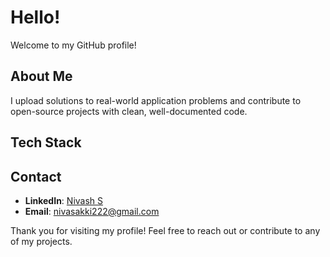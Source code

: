 # Hello!

Welcome to my GitHub profile!

## About Me

I upload solutions to real-world application problems and contribute to open-source projects with clean, well-documented code.

## Tech Stack

## Contact

- **LinkedIn**: [Nivash S](https://www.linkedin.com/in/nivas-subramani-65b470254)
- **Email**: nivasakki222@gmail.com

Thank you for visiting my profile! Feel free to reach out or contribute to any of my projects.

